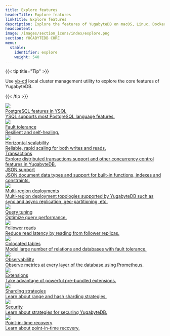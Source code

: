 ```yaml
---
title: Explore features
headerTitle: Explore features
linkTitle: Explore features
description: Explore the features of YugabyteDB on macOS, Linux, Docker, and Kubernetes (Minikube).
headcontent:
image: /images/section_icons/index/explore.png
section: YUGABYTEDB CORE
menu:
  stable:
    identifier: explore
    weight: 540
---
```


{{< tip title="Tip" >}}

Use [yb-ctl](../admin/yb-ctl) local cluster management utility to explore the core features of YugabyteDB.

{{< /tip >}}

<div class="row">
  <div class="col-12 col-md-6 col-lg-12 col-xl-6">
    <a class="section-link icon-offset" href="ysql-language-features/">
      <div class="head">
        <img class="icon" src="/images/section_icons/explore/fault_tolerance.png" aria-hidden="true" />
        <div class="title">PostgreSQL features in YSQL</div>
      </div>
      <div class="body">
        YSQL supports most PostgreSQL language features.
      </div>
    </a>
  </div>

  <div class="col-12 col-md-6 col-lg-12 col-xl-6">
    <a class="section-link icon-offset" href="fault-tolerance/macos/">
      <div class="head">
        <img class="icon" src="/images/section_icons/explore/fault_tolerance.png" aria-hidden="true" />
        <div class="title">Fault tolerance</div>
      </div>
      <div class="body">
        Resilient and self-healing.
      </div>
    </a>
  </div>

  <div class="col-12 col-md-6 col-lg-12 col-xl-6">
    <a class="section-link icon-offset" href="linear-scalability/">
      <div class="head">
        <img class="icon" src="/images/section_icons/explore/linear_scalability.png" aria-hidden="true" />
        <div class="title">Horizontal scalability</div>
      </div>
      <div class="body">
        Reliable, rapid scaling for both writes and reads.
      </div>
    </a>
  </div>

  <div class="col-12 col-md-6 col-lg-12 col-xl-6">
    <a class="section-link icon-offset" href="transactions/">
      <div class="head">
        <div class="icon"><i class="fas fa-file-invoice-dollar"></i></div>
        <div class="title">Transactions</div>
      </div>
      <div class="body">
        Explore distributed transactions support and other concurrency control features in YugabyteDB.
      </div>
    </a>
  </div>

  <div class="col-12 col-md-6 col-lg-12 col-xl-6">
    <a class="section-link icon-offset" href="json-support/jsonb-ysql/">
      <div class="head">
        <div class="icon"><i class="far fa-file-code"></i></div>
        <div class="title">JSON support</div>
      </div>
      <div class="body">
        JSON document data types and support for built-in functions, indexes and constraints.
      </div>
    </a>
  </div>
   
  <div class="col-12 col-md-6 col-lg-12 col-xl-6">
    <a class="section-link icon-offset" href="multi-region-deployments/">
      <div class="head">
        <img class="icon" src="/images/section_icons/explore/planet_scale.png" aria-hidden="true" />
        <div class="title">Multi-region deployments</div>
      </div>
      <div class="body">
        Multi-region deployment topologies supported by YugabyteDB such as sync and async replication, geo-partitioning, etc.
      </div>
    </a>
  </div>

  <div class="col-12 col-md-6 col-lg-12 col-xl-6">
    <a class="section-link icon-offset" href="query-1-performance/">
      <div class="head">
        <img class="icon" src="/images/section_icons/explore/fault_tolerance.png" aria-hidden="true" />
        <div class="title">Query tuning</div>
      </div>
      <div class="body">
        Optimize query performance.
      </div>
    </a>
  </div>

  <div class="col-12 col-md-6 col-lg-12 col-xl-6">
    <a class="section-link icon-offset" href="follower-reads/fr-ycql/">
      <div class="head">
        <img class="icon" src="/images/section_icons/explore/high_performance.png" aria-hidden="true" />
        <div class="title">Follower reads</div>
      </div>
      <div class="body">
        Reduce read latency by reading from follower replicas.
      </div>
    </a>
  </div>

  <div class="col-12 col-md-6 col-lg-12 col-xl-6">
    <a class="section-link icon-offset" href="colocated-tables/macos/">
      <div class="head">
        <img class="icon" src="/images/section_icons/explore/linear_scalability.png" aria-hidden="true" />
        <div class="title">Colocated tables</div>
      </div>
      <div class="body">
        Model large number of relations and databases with fault tolerance.
      </div>
    </a>
  </div>

  <div class="col-12 col-md-6 col-lg-12 col-xl-6">
    <a class="section-link icon-offset" href="observability/">
      <div class="head">
        <img class="icon" src="/images/section_icons/explore/monitoring.png" aria-hidden="true" />
        <div class="title">Observabililty</div>
      </div>
      <div class="body">
        Observe metrics at every layer of the database using Prometheus.
      </div>
    </a>
  </div>

  <div class="col-12 col-md-6 col-lg-12 col-xl-6">
    <a class="section-link icon-offset" href="extensions/">
      <div class="head">
        <img class="icon" src="/images/section_icons/explore/monitoring.png" aria-hidden="true" />
        <div class="title">Extensions</div>
      </div>
      <div class="body">
        Take advantage of powerful pre-bundled extensions.
      </div>
    </a>
  </div>

  <div class="col-12 col-md-6 col-lg-12 col-xl-6">
    <a class="section-link icon-offset" href="linear-scalability/sharding-data/">
      <div class="head">
        <img class="icon" src="/images/section_icons/explore/fault_tolerance.png" aria-hidden="true" />
        <div class="title">Sharding strategies</div>
      </div>
      <div class="body">
        Learn about range and hash sharding strategies.
      </div>
    </a>
  </div>

  <div class="col-12 col-md-6 col-lg-12 col-xl-6">
    <a class="section-link icon-offset" href="security/security/">
      <div class="head">
        <img class="icon" src="/images/section_icons/explore/secure.png" aria-hidden="true" />
        <div class="title">Security</div>
      </div>
      <div class="body">
        Learn about strategies for securing YugabyteDB.
      </div>
    </a>
  </div>
  <div class="col-12 col-md-6 col-lg-12 col-xl-6">
    <a class="section-link icon-offset" href="backup-restore/point-in-time-recovery-ysql/">
      <div class="head">
        <img class="icon" src="/images/section_icons/explore/fault_tolerance.png" aria-hidden="true" />
        <div class="title">Point-in-time recovery</div>
      </div>
      <div class="body">
        Learn about point-in-time recovery.
      </div>
    </a>
  </div>

</div>
